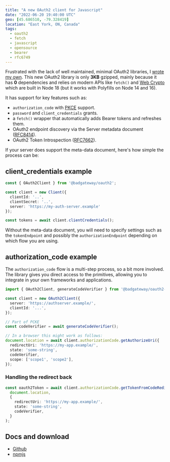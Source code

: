 ```yaml
---
title: "A new OAuth2 client for Javascript"
date: "2022-06-20 19:40:00 UTC"
geo: [45.686510, -79.328419]
location: "East York, ON, Canada"
tags:
  - oauth2
  - fetch
  - javascript
  - opensource
  - bearer
  - rfc6749
---
```


Frustrated with the lack of well maintained, minimal OAuth2 libraries, I [wrote
my own][5]. This new OAuth2 library is only **3KB** gzipped, mainly because it
has **0** dependencies and relies on modern APIs like `fetch()` and
[Web Crypto][4] which are built in Node 18 (but it works with Polyfills on
Node 14 and 16). 

It has support for key features such as:

* `authorization_code` with [PKCE][1] support.
* `password` and `client_credentials` grants.
* a `fetch()` wrapper that automatically adds Bearer tokens and refreshes them.
* OAuth2 endpoint discovery via the Server metadata document ([RFC8414][2]).
* OAuth2 Token Introspection ([RFC7662][3]).

If your server does support the meta-data document, here's how simple the
process can be:

## client_credentials example

```typescript
const { OAuth2Client } from '@badgateway/oauth2';

const client = new Client({
  clientId: '..',
  clientSecret: '..',
  server: 'https://my-auth-server.example'
});

const tokens = await client.clientCredentials();
```

Without the meta-data document, you will need to specify settings such as the
`tokenEndpoint` and possibly the `authorizationEndpoint` depending on which
flow you are using.


## authorization_code example

The `authorization_code` flow is a multi-step process, so a bit more involved.
The library gives you direct access to the primitives, allowing you to
integrate in your own frameworks and applications.

```typescript
import { OAuth2Client, generateCodeVerifier } from '@badgateway/oauth2-client';

const client = new OAuth2Client({
  server: 'https://authserver.example/',
  clientId: '...',
});

// Part of PCKE
const codeVerifier = await generateCodeVerifier();

// In a browser this might work as follows:
document.location = await client.authorizationCode.getAuthorizeUri({
  redirectUri: 'https://my-app.example/',
  state: 'some-string',
  codeVerifier,
  scope: ['scope1', 'scope2'],
});
```

### Handling the redirect back

```typescript
const oauth2Token = await client.authorizationCode.getTokenFromCodeRedirect(
  document.location,
  {
    redirectUri: 'https://my-app.example/',
    state: 'some-string',
    codeVerifier,
  }
);
```

## Docs and download

* [Github][5]
* [npmjs][6]

[1]: https://datatracker.ietf.org/doc/html/rfc7636 "Proof Key for Code Exchange by OAuth Public Clients"
[2]: https://datatracker.ietf.org/doc/html/rfc8414 "OAuth 2.0 Authorization Server Metadata"
[3]: https://datatracker.ietf.org/doc/html/rfc7662 "OAuth 2.0 Token Introspection"
[4]: https://developer.mozilla.org/en-US/docs/Web/API/Web_Crypto_API "Web Crypto API"
[5]: https://github.com/badgateway/oauth2-client "OAuth2 Client on github"
[6]: https://www.npmjs.com/package/@badgateway/oauth2-client "OAuth2 Client on npmjs.org"
